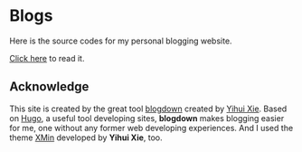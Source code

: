 # Blogs

Here is the source codes for my personal blogging website.

[Click here](https://blogs-liang.netlify.com/) to read it.

## Acknowledge

This site is created by the great tool [blogdown](https://bookdown.org/yihui/blogdown/) created by [Yihui Xie](https://yihui.name/). Based on [Hugo](http://gohugo.io/), a useful tool developing sites, **blogdown** makes blogging easier for me, one without any former web developing experiences. And I used the theme [XMin](https://xmin.yihui.name/) developed by **Yihui Xie**, too.
